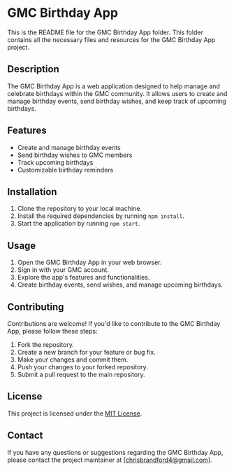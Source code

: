 # GMC Birthday App

This is the README file for the GMC Birthday App folder. This folder contains all the necessary files and resources for the GMC Birthday App project.

## Description

The GMC Birthday App is a web application designed to help manage and celebrate birthdays within the GMC community. It allows users to create and manage birthday events, send birthday wishes, and keep track of upcoming birthdays.

## Features

- Create and manage birthday events
- Send birthday wishes to GMC members
- Track upcoming birthdays
- Customizable birthday reminders

## Installation

1. Clone the repository to your local machine.
2. Install the required dependencies by running `npm install`.
3. Start the application by running `npm start`.

## Usage

1. Open the GMC Birthday App in your web browser.
2. Sign in with your GMC account.
3. Explore the app's features and functionalities.
4. Create birthday events, send wishes, and manage upcoming birthdays.

## Contributing

Contributions are welcome! If you'd like to contribute to the GMC Birthday App, please follow these steps:

1. Fork the repository.
2. Create a new branch for your feature or bug fix.
3. Make your changes and commit them.
4. Push your changes to your forked repository.
5. Submit a pull request to the main repository.

## License

This project is licensed under the [MIT License](LICENSE).

## Contact

If you have any questions or suggestions regarding the GMC Birthday App, please contact the project maintainer at [chrisbrandford4@gmail.com].
